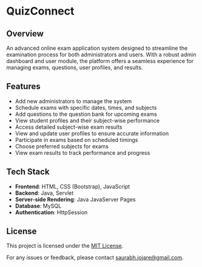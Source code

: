 # QuizConnect

## Overview
An advanced online exam application system designed to streamline the examination process for both administrators and users. With a robust admin dashboard and user module, the platform offers a seamless experience for managing exams, questions, user profiles, and results.

## Features

- Add new administrators to manage the system  
- Schedule exams with specific dates, times, and subjects  
- Add questions to the question bank for upcoming exams  
- View student profiles and their subject-wise performance  
- Access detailed subject-wise exam results  
- View and update user profiles to ensure accurate information  
- Participate in exams based on scheduled timings  
- Choose preferred subjects for exams  
- View exam results to track performance and progress  

## Tech Stack
- **Frontend**: HTML, CSS (Bootstrap), JavaScript
- **Backend**: Java, Servlet
- **Server-side Rendering**: Java JavaServer Pages
- **Database**: MySQL
- **Authentication**: HttpSession

## License
This project is licensed under the [MIT License](LICENSE).
  
For any issues or feedback, please contact saurabh.jojare@gmail.com.

